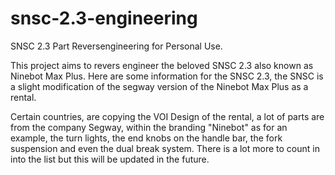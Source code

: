 # snsc-2.3-engineering
SNSC 2.3 Part Reversengineering for Personal Use.


This project aims to revers engineer the beloved SNSC 2.3 also known as Ninebot Max Plus.
Here are some information for the SNSC 2.3, the SNSC is a slight modification of the segway version of the Ninebot Max Plus as a rental. 

Certain countries, are copying the VOI Design of the rental, a lot of parts are from the company Segway, within the branding "Ninebot" as for an example, the turn lights, the end knobs on the handle bar, the fork suspension and even the dual break system. There is a lot more to count in into the list but this will be updated in the future.

